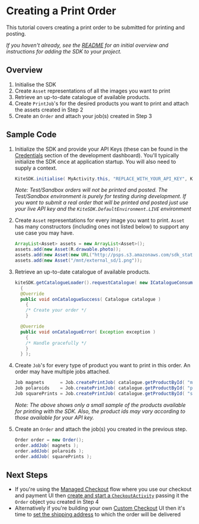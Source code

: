 Creating a Print Order
==============

This tutorial covers creating a print order to be submitted for printing and posting.

_If you haven't already, see the [README](../README.md) for an initial overview and instructions for adding the SDK to your project._


Overview
--------
1. Initialise the SDK
2. Create `Asset` representations of all the images you want to print
3. Retrieve an up-to-date catalogue of available products.
4. Create `PrintJob`'s for the desired products you want to print and attach the assets created in Step 2
5. Create an `Order` and attach your job(s) created in Step 3


Sample Code
-----------

1. Initialize the SDK and provide your API Keys (these can be found in the [Credentials](https://www.kite.ly/settings/credentials/) section of the development dashboard). You'll typically initialize the SDK once at application startup. You will also need to supply a context.

    ```java
    KiteSDK.initialise( MyActivity.this, "REPLACE_WITH_YOUR_API_KEY", KiteSDK.DefaultEnvironment.TEST );
    ```

    *Note: Test/Sandbox orders will not be printed and posted. The Test/Sandbox environment is purely for testing during development. If you want to submit a real order that will be printed and posted just use your live API key and the `KiteSDK.DefaultEnvironment.LIVE` environment*

2. Create `Asset` representations for every image you want to print. `Asset` has many constructors (including ones not listed below) to support any use case you may have.

    ```java
    ArrayList<Asset> assets = new ArrayList<Asset>();
    assets.add(new Asset(R.drawable.photo));
    assets.add(new Asset(new URL("http://psps.s3.amazonaws.com/sdk_static/4.jpg")));
    assets.add(new Asset("/mnt/external_sd/1.png"));
    ```

3. Retrieve an up-to-date catalogue of available products.

    ```java
    kiteSDK.getCatalogueLoader().requestCatalogue( new ICatalogueConsumer()
      {
      @Override
      public void onCatalogueSuccess( Catalogue catalogue )
        {
        /* Create your order */
        }

      @Override
      public void onCatalogueError( Exception exception )
        {
        /* Handle gracefully */
        }
      } );

    ```

4. Create `Job`'s for every type of product you want to print in this order. An order may have multiple jobs attached.

    ```java
    Job magnets      = Job.createPrintJob( catalogue.getProductById( "magnets" ),   assets );
    Job polaroids    = Job.createPrintJob( catalogue.getProductById( "polaroids" ), assets );
    Job squarePrints = Job.createPrintJob( catalogue.getProductById( "squares" ),   assets );

    ```
    
     *Note: The above shows only a small sample of the products available for printing with the SDK. Also, the product ids may vary according to those available for your API key.*

5. Create an `Order` and attach the job(s) you created in the previous step.

    ```java
    Order order = new Order();
    order.addJob( magnets );
    order.addJob( polaroids );
    order.addJob( squarePrints );
    ```
    
Next Steps
----------

- If you're using the [Managed Checkout](../README.md#managed-checkout) flow where you use our checkout and payment UI then
[create and start a `CheckoutActivity`](managed_checkout.md) passing it the `Order` object you created in Step 4
- Alternatively if you're building your own [Custom Checkout](../README.md#custom-checkout) UI then it's time to [set the shipping address](shipping.md) to which the order will be delivered
